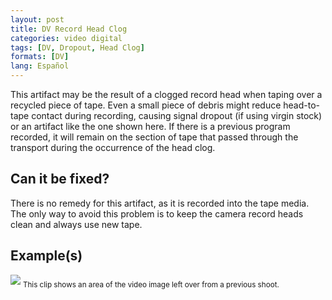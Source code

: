 ```yaml
---
layout: post
title: DV Record Head Clog
categories: video digital
tags: [DV, Dropout, Head Clog]
formats: [DV]
lang: Español
---
```


This artifact may be the result of a clogged record head when taping over a recycled piece of tape. Even a small piece of debris might reduce head-to-tape contact during recording, causing signal dropout (if using virgin stock) or an artifact like the one shown here. If there is a previous program recorded, it will remain on the section of tape that passed through the transport during the occurrence of the head clog.

## Can it be fixed?

There is no remedy for this artifact, as it is recorded into the tape media. The only way to avoid this problem is to keep the camera record heads clean and always use new tape.

## Example(s)

<img src="{{ site.baseurl }}/images/DV_Bad_Overwrite_Flat.jpg">
<sub>This clip shows an area of the video image left over from a previous shoot.</sub>
